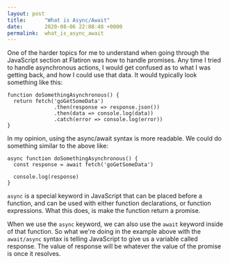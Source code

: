 ```yaml
---
layout: post
title:      "What is Async/Await"
date:       2020-08-06 22:08:48 +0000
permalink:  what_is_async_await
---
```



 One of the harder topics for me to understand when going through the JavaScript section at Flatiron was how to handle promises. Any time I tried to handle asynchronous actions, I would get confused as to what I was getting back, and how I could use that data. It would typically look something like this:

```
function doSomethingAsynchronous() {
  return fetch('goGetSomeData')
	           .then(response => response.json())
			   .then(data => console.log(data))
		       .catch(error => console.log(error))
}
```

In my opinion, using the async/await syntax is more readable. We could do something similar to the above like:

```
async function doSomethingAsynchronous() {
  const response = await fetch('goGetSomeData')

  console.log(response)
}
```

`async` is a special keyword in JavaScript that can be placed before a function, and can be used with either function declarations, or function expressions. What this does, is make the function return a promise. 

When we use the `async` keyword, we can also use the `await` keyword inside of that function. So what we're doing in the example above with the `await/async` syntax is telling JavaScript to give us a variable called response. The value of response will be whatever the value of the promise is once it resolves. 
